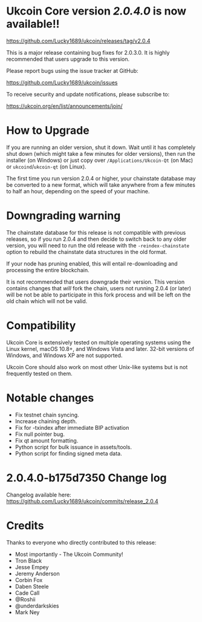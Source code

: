 Ukcoin Core version *2.0.4.0* is now available!!
==============

  <https://github.com/Lucky1689/ukcoin/releases/tag/v2.0.4>


This is a major release containing bug fixes for 2.0.3.0.  It is highly recommended that users 
upgrade to this version.

Please report bugs using the issue tracker at GitHub:

  <https://github.com/Lucky1689/ukcoin/issues>

To receive security and update notifications, please subscribe to:

  <https://ukcoin.org/en/list/announcements/join/>

How to Upgrade
==============

If you are running an older version, shut it down. Wait until it has completely
shut down (which might take a few minutes for older versions), then run the 
installer (on Windows) or just copy over `/Applications/Ukcoin-Qt` (on Mac)
or `ukcoind`/`ukcoin-qt` (on Linux).

The first time you run version 2.0.4 or higher, your chainstate database may
be converted to a new format, which will take anywhere from a few minutes to
half an hour, depending on the speed of your machine.

Downgrading warning
==============

The chainstate database for this release is not compatible with previous
releases, so if you run 2.0.4 and then decide to switch back to any
older version, you will need to run the old release with the `-reindex-chainstate`
option to rebuild the chainstate data structures in the old format.

If your node has pruning enabled, this will entail re-downloading and
processing the entire blockchain.

It is not recommended that users downgrade their version.  This version contains
changes that *will* fork the chain, users not running 2.0.4 (or later) will be not
be able to participate in this fork process and will be left on the old chain which 
will not be valid.

Compatibility
==============

Ukcoin Core is extensively tested on multiple operating systems using
the Linux kernel, macOS 10.8+, and Windows Vista and later. 32-bit versions of Windows,
and Windows XP are not supported.

Ukcoin Core should also work on most other Unix-like systems but is not
frequently tested on them.

Notable changes
==============

- Fix testnet chain syncing.
- Increase chaining depth.
- Fix for -txindex after immediate BIP activation
- Fix null pointer bug.
- Fix qt amount formatting.
- Python script for bulk issuance in assets/tools.
- Python script for finding signed meta data.


2.0.4.0-b175d7350 Change log
==============

Changelog available here: <https://github.com/Lucky1689/ukcoin/commits/release_2.0.4>

Credits
==============

Thanks to everyone who directly contributed to this release:

- Most importantly - The Ukcoin Community!
- Tron Black
- Jesse Empey
- Jeremy Anderson
- Corbin Fox
- Daben Steele
- Cade Call
- @Roshii
- @underdarkskies
- Mark Ney

